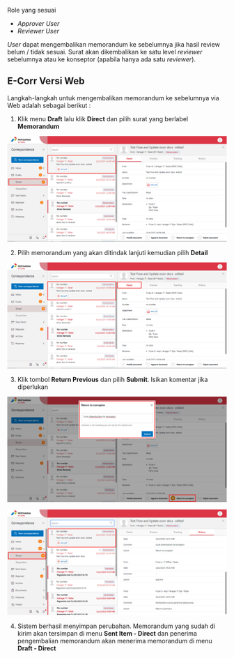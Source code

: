 Role yang sesuai

- _Approver User_
- _Reviewer User_

_User_ dapat mengembalikan memorandum ke sebelumnya jika hasil review belum / tidak sesuai. Surat akan dikembalikan ke satu level _reviewer_ sebelumnya atau ke konseptor (apabila hanya ada satu _reviewer_).

## **E-Corr Versi Web**

Langkah-langkah untuk mengembalikan memorandum ke sebelumnya via Web adalah sebagai berikut :

1. Klik menu **Draft** lalu klik **Direct** dan pilih surat yang berlabel **Memorandum**

![gambar](Memorandum/MM_Web/MM-19.png)

2. Pilih memorandum yang akan ditindak lanjuti kemudian pilih **Detail**

![gambar](Memorandum/MM_Web/MM-20.png)

3. Klik tombol **Return Previous** dan pilih **Submit**. Isikan komentar jika diperlukan

![gambar](Memorandum/MM_Web/MM-21.png)

![gambar](Memorandum/MM_Web/MM-23.png)

4. Sistem berhasil menyimpan perubahan. Memorandum yang sudah di kirim akan tersimpan di menu **Sent Item - Direct** dan penerima pengembalian memorandum akan menerima memorandum di menu **Draft - Direct**

